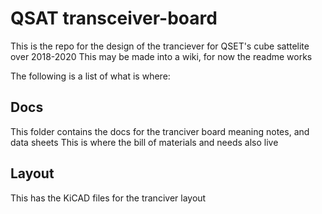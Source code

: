 # QSAT transceiver-board 
This is the repo for the design of the tranciever for QSET's cube sattelite over 2018-2020
This may be made into a wiki, for now the readme works 

The following is a list of what is where: 

## Docs 
This folder contains the docs for the tranciver board meaning notes, and data sheets 
This is where the bill of materials and needs also live 
## Layout 
This has the KiCAD files for the tranciver layout 
